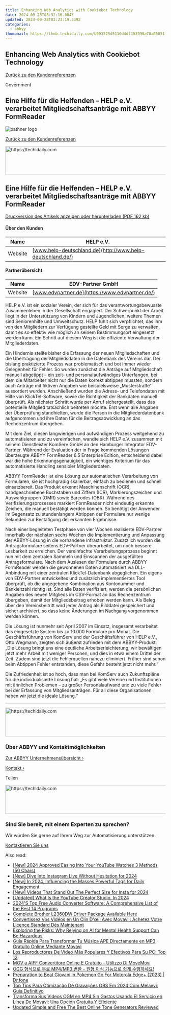 ```yaml
---
title: Enhancing Web Analytics with Cookiebot Technology
date: 2024-09-25T08:32:16.004Z
updated: 2024-09-28T02:23:19.539Z
categories:
  - abbyy
thumbnail: https://thmb.techidaily.com/b993525d5116d4df453998a70a05051f65231397420add6e99e93d21f420e273.JPG
---
```


## Enhancing Web Analytics with Cookiebot Technology

[Zurück zu den Kundenreferenzen](https://tools.techidaily.com/abbyy/products/)

Government

## Eine Hilfe für die Helfenden – HELP e.V. verarbeitet Mitgliedschaftsanträge mit ABBYY FormReader

![pathner logo](https://content.abbyy.com/-/media/project/abbyy/abbyy/logos-white/de/21588.png?h=40&iar=0&w=120)

[Zurück zu den Kundenreferenzen](https://tools.techidaily.com/abbyy/products/)

<!-- affiliate ads begin -->
<a href="https://aligracehair.sjv.io/c/5597632/2115951/19272" target="_top" id="2115951">
  <img src="//a.impactradius-go.com/display-ad/19272-2115951" border="0" alt="https://techidaily.com" width="728" height="90"/>
</a>
<img height="0" width="0" src="https://aligracehair.sjv.io/i/5597632/2115951/19272" style="position:absolute;visibility:hidden;" border="0" />
<!-- affiliate ads end -->

## Eine Hilfe für die Helfenden – HELP e.V. verarbeitet Mitgliedschaftsanträge mit ABBYY FormReader

[Druckversion des Artikels anzeigen oder herunterladen (PDF 162 kb)](https://static2.abbyy.com/abbyycommedia/6131/cs-help-ev-formreader65-ee-d.pdf) 

#### Über den Kunden

| Name    | HELP e.V.                                                  |
| ------- | ---------------------------------------------------------- |
| Website | [www.help-deutschland.de](http://www.help-deutschland.de/) |

#### Partnerübersicht

| Name    | EDV-Partner GmbH                                |
| ------- | ----------------------------------------------- |
| Website | [www.edvpartner.de](https://www.edvpartner.de/) |

  
HELP e.V. ist ein sozialer Verein, der sich für das verantwortungsbewusste Zusammenleben in der Gesellschaft engagiert. Der Schwerpunkt der Arbeit liegt in der Unterstützung von Kindern und Jugendlichen, weitere Themen sind Seniorenhilfe und Umweltschutz. HELP fühlt sich verpflichtet, das ihm von den Mitgliedern zur Verfügung gestellte Geld mit Sorge zu verwalten, damit es so effektiv wie möglich an seinem Bestimmungsort eingesetzt werden kann. Ein Schritt auf diesem Weg ist die effiziente Verwaltung der Mitgliederdaten.

Ein Hindernis stellte bisher die Erfassung der neuen Mitgliedschaften und die Übertragung der Mitgliedsdaten in die Datenbank des Vereins dar. Der bislang praktizierte Prozess war problematisch und bot immer wieder Gelegenheit für Fehler. So wurden zunächst die Anträge auf Mitgliedschaft manuell abgetippt – ein zeit- und personalaufwändiges Unterfangen, bei dem die Mitarbeiter nicht nur die Daten korrekt abtippen mussten, sondern auch Anträge mit fiktiven Angaben wie beispielsweise „Musterstraße“ aussortiert wurden. Anschließend wurden die Adress- und Telefondaten mit Hilfe von KlickTel-Software, sowie die Richtigkeit der Bankdaten manuell überprüft. Als nächster Schritt wurde per Anruf sichergestellt, dass das potentielle Mitglied tatsächlich beitreten möchte. Erst wenn alle Angaben der Überprüfung standhielten, wurde die Person in die Mitgliederdatenbank aufgenommen und ihre Daten für die Beitragsabwicklung an das Rechenzentrum übergeben.

Mit dem Ziel, diesen langwierigen und aufwändigen Prozess weitgehend zu automatisieren und zu vereinfachen, wandte sich HELP e.V. zusammen mit seinem Dienstleister KomServ GmbH an den Hamburger Integrator EDV-Partner. Während der Evaluation der in Frage kommenden Lösungen überzeugte ABBYY FormReader 6.5 Enterprise Edition, entscheidend dabei war die hohe Erkennungsgenauigkeit, ein wichtiges Kriterium für das automatisierte Handling sensibler Mitgliederdaten.

ABBYY FormReader ist eine Lösung zur automatischen Verarbeitung von Formularen, sie ist hochgradig skalierbar, einfach zu bedienen und schnell einsatzbereit. Das Produkt erkennt Maschinenschrift (OCR), handgeschriebene Buchstaben und Ziffern (ICR), Markierungszeichen und Auswahlgruppen (OMR) sowie Barcodes (OBR). Während des Verifizierungsprozesses markiert FormReader nicht eindeutig erkannte Zeichen, die manuell bestätigt werden können. So benötigt der Anwender im Gegensatz zu stundenlangem Abtippen der Formulare nur wenige Sekunden zur Bestätigung der erkannten Ergebnisse.

Nach einer begleiteten Testphase von vier Wochen realisierte EDV-Partner innerhalb der nächsten sechs Wochen die Implementierung und Anpassung der ABBYY-Lösung in die vorhandene Infrastruktur. Zusätzlich wurden die Antragsformulare seitens EDV-Partner überarbeitet, um noch bessere Lesbarkeit zu erreichen. Der vereinfachte Verarbeitungsprozess beginnt nun mit dem zentralen Sammeln und Einscannen der ausgefüllten Antragsformulare. Nach dem Auslesen der Formulare durch ABBYY FormReader werden die gewonnenen Daten automatisiert via DLL-Anbindung mit einer zentralen KlickTel-Datenbank abgeglichen. Ein eigens von EDV-Partner entwickeltes und zusätzlich implementiertes Tool überprüft, ob die angegebene Kombination aus Kontonummer und Bankleitzahl richtig ist. Sind alle Daten verifiziert, werden die persönlichen Angaben des neuen Mitglieds im CSV-Format an das Rechenzentrum übergeben, damit der Mitgliedsbeitrag erhoben werden kann. Als Beleg über den Vereinsbeitritt wird jeder Antrag als Bilddatei gespeichert und sicher archiviert, so dass keine Änderungen im Nachgang vorgenommen werden können.

Die Lösung ist nunmehr seit April 2007 im Einsatz, insgesamt verarbeitet das eingesetzte System bis zu 10.000 Formulare pro Monat. Die Geschäftsführung von KomServ und der Geschäftsführer von HELP e.V., Otto Wegmann, zeigten sich äußerst zufrieden mit dem ABBYY-Produkt: „Die Lösung bringt uns eine deutliche Arbeitserleichterung, wir bewältigen jetzt mehr Arbeit mit weniger Personen, und dies in etwa einem Drittel der Zeit. Zudem sind jetzt die Fehlerquellen nahezu eliminiert. Früher sind schon beim Abtippen Fehler entstanden, diese Gefahr besteht jetzt nicht mehr.“

Die Zufriedenheit ist so hoch, dass man bei KomServ auch Zukunftspläne für die individualisierte Lösung hat: „Es gibt viele Vereine und Institutionen mit ähnlichen Problemen – zu großer Personalaufwand und zu viele Fehler bei der Erfassung von Mitgliedsanträgen. Für all diese Organisationen haben wir jetzt die ideale Lösung.“

---

<!-- affiliate ads begin -->
<a href="https://aligracehair.sjv.io/c/5597632/1975821/19272" target="_top" id="1975821">
  <img src="//a.impactradius-go.com/display-ad/19272-1975821" border="0" alt="https://techidaily.com" width="728" height="90"/>
</a>
<img height="0" width="0" src="https://aligracehair.sjv.io/i/5597632/1975821/19272" style="position:absolute;visibility:hidden;" border="0" />
<!-- affiliate ads end -->

### Über ABBYY und Kontaktmöglichkeiten

[Zur ABBYY Unternehmensübersicht ›](https://tools.techidaily.com/abbyy/products/)

[Kontakt ›](https://tools.techidaily.com/abbyy/products/)

Teilen 

<!-- affiliate ads begin -->
<a href="https://ephamedtechinc.pxf.io/c/5597632/2137222/26400" target="_top" id="2137222">
  <img src="//a.impactradius-go.com/display-ad/26400-2137222" border="0" alt="https://techidaily.com" width="728" height="90"/>
</a>
<img height="0" width="0" src="https://ephamedtechinc.pxf.io/i/5597632/2137222/26400" style="position:absolute;visibility:hidden;" border="0" />
<!-- affiliate ads end -->

### Sind Sie bereit, mit einem Experten zu sprechen?

Wir würden Sie gerne auf Ihrem Weg zur Automatisierung unterstützen.

[Kontaktieren Sie uns](https://tools.techidaily.com/abbyy/products/)

<ins class="adsbygoogle"
     style="display:block"
     data-ad-format="autorelaxed"
     data-ad-client="ca-pub-7571918770474297"
     data-ad-slot="1223367746"></ins>

<ins class="adsbygoogle"
     style="display:block"
     data-ad-client="ca-pub-7571918770474297"
     data-ad-slot="8358498916"
     data-ad-format="auto"
     data-full-width-responsive="true"></ins>

<span class="atpl-alsoreadstyle">Also read:</span>
<div><ul>
<li><a href="https://facebook-video-footage.techidaily.com/new-2024-approved-easing-into-your-youtube-watches-3-methods-50-chars/"><u>[New] 2024 Approved Easing Into Your YouTube Watches 3 Methods (50 Chars)</u></a></li>
<li><a href="https://instagram-clips.techidaily.com/new-dive-into-instagram-live-without-hesitation-for-2024/"><u>[New] Dive Into Instagram Live Without Hesitation for 2024</u></a></li>
<li><a href="https://instagram-video-files.techidaily.com/new-in-2024-influencing-the-masses-powerful-tags-for-daily-engagement/"><u>[New] In 2024, Influencing the Masses Powerful Tags for Daily Engagement</u></a></li>
<li><a href="https://instagram-clips.techidaily.com/new-videos-that-stand-out-the-perfect-size-for-insta-for-2024/"><u>[New] Videos That Stand Out The Perfect Size for Insta for 2024</u></a></li>
<li><a href="https://youtube-blog.techidaily.com/ed-what-is-the-youtube-creator-studio-in-2024/"><u>[Updated] What Is the YouTube Creator Studio, In 2024</u></a></li>
<li><a href="https://solve-manuals.techidaily.com/2024s-top-free-audio-converter-software-a-comprehensive-list-of-the-best-14-programs/"><u>2024'S Top Free Audio Converter Software: A Comprehensive List of the Best 14 Programs</u></a></li>
<li><a href="https://win-amazing.techidaily.com/complete-brother-l2360dw-driver-package-available-here/"><u>Complete Brother L2360DW Driver Package Available Here</u></a></li>
<li><a href="https://solve-manuals.techidaily.com/convertissez-vos-videos-en-un-clin-doeil-avec-movavi-achetez-votre-licence-standard-des-maintenant/"><u>Convertissez Vos Vidéos en Un Clin D'œil Avec Movavi : Achetez Votre Licence Standard Dès Maintenant</u></a></li>
<li><a href="https://tech-revival.techidaily.com/exploring-the-risks-why-relying-on-ai-for-mental-health-support-can-be-hazardous/"><u>Exploring the Risks: Why Relying on AI for Mental Health Support Can Be Hazardous</u></a></li>
<li><a href="https://solve-manuals.techidaily.com/guia-rapida-para-transformar-tu-musica-ape-directamente-en-mp3-gratuito-online-mediante-movavi/"><u>Guía Rápida Para Transformar Tu Música APE Directamente en MP3 Gratuito Online Mediante Movavi</u></a></li>
<li><a href="https://solve-manuals.techidaily.com/los-reproductores-de-video-mas-populares-y-efectivos-para-su-pc-top-12/"><u>Los Reproductores De Video Más Populares Y Efectivos Para Su PC: Top 12</u></a></li>
<li><a href="https://solve-manuals.techidaily.com/mov-a-aiff-convertitore-online-e-gratuito-utilizzo-di-movemovi/"><u>MOV a AIFF Convertitore Online E Gratuito - Utilizzo Di MoveMovi</u></a></li>
<li><a href="https://solve-manuals.techidaily.com/ogg-mp4mp3/"><u>OGG 형식으로 무료 MP4/MP3 변환 - 원형 이식 기능으로 쉽게 수행하세요!</u></a></li>
<li><a href="https://android-pokemon-go.techidaily.com/preparation-to-beat-giovani-in-pokemon-go-for-motorola-edgeplus-2023-drfone-by-drfone-virtual-android/"><u>Preparation to Beat Giovani in Pokemon Go For Motorola Edge+ (2023) | Dr.fone</u></a></li>
<li><a href="https://solve-manuals.techidaily.com/top-tips-para-otimizacao-de-gravacoes-obs-em-2024-com-melavvi-guia-definitivo/"><u>Top Tips Para Otimização De Gravações OBS Em 2024 Com Melavvi: Guia Definitivo</u></a></li>
<li><a href="https://solve-manuals.techidaily.com/transforma-sus-videos-ogm-en-mp4-sin-gastos-usando-el-servicio-en-linea-de-movavi-una-opcion-gratuita-y-eficiente/"><u>Transforma Sus Videos OGM en MP4 Sin Gastos Usando El Servicio en Línea De Movavi: Una Opción Gratuita Y Eficiente</u></a></li>
<li><a href="https://ai-driven-video-production.techidaily.com/updated-simple-and-free-the-best-online-tone-generators-reviewed/"><u>Updated Simple and Free The Best Online Tone Generators Reviewed</u></a></li>
</ul></div>

